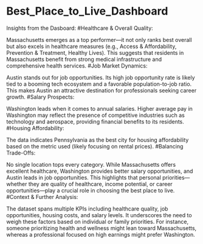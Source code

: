 # Best_Place_to_Live_Dashboard
Insights from the Dasboard:
#Healthcare & Overall Quality:

Massachusetts emerges as a top performer—it not only ranks best overall but also excels in healthcare measures (e.g., Access & Affordability, Prevention & Treatment, Healthy Lives). This suggests that residents in Massachusetts benefit from strong medical infrastructure and comprehensive health services.
#Job Market Dynamics:

Austin stands out for job opportunities. Its high job opportunity rate is likely tied to a booming tech ecosystem and a favorable population-to-job ratio. This makes Austin an attractive destination for professionals seeking career growth.
#Salary Prospects:

Washington leads when it comes to annual salaries. Higher average pay in Washington may reflect the presence of competitive industries such as technology and aerospace, providing financial benefits to its residents.
#Housing Affordability:

The data indicates Pennsylvania as the best city for housing affordability based on the metric used (likely focusing on rental prices). 
#Balancing Trade-Offs:

No single location tops every category. While Massachusetts offers excellent healthcare, Washington provides better salary opportunities, and Austin leads in job opportunities. This highlights that personal priorities—whether they are quality of healthcare, income potential, or career opportunities—play a crucial role in choosing the best place to live.
#Context & Further Analysis:

The dataset spans multiple KPIs including healthcare quality, job opportunities, housing costs, and salary levels. It underscores the need to weigh these factors based on individual or family priorities. For instance, someone prioritizing health and wellness might lean toward Massachusetts, whereas a professional focused on high earnings might prefer Washington.
